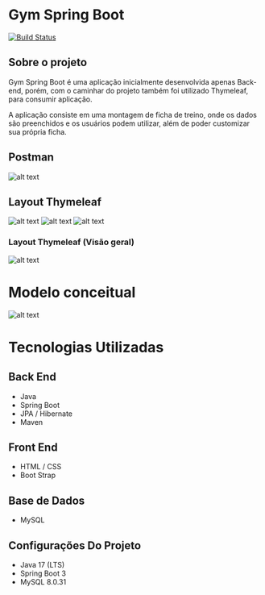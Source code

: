 # Gym Spring Boot

[![Build Status](https://travis-ci.org/joemccann/dillinger.svg?branch=master)](https://travis-ci.org/joemccann/dillinger)

## Sobre o projeto

Gym Spring Boot é uma aplicação inicialmente desenvolvida apenas Back-end, 
porém, com o caminhar do projeto também foi utilizado Thymeleaf, para consumir aplicação.

A aplicação consiste em uma montagem de ficha de treino, onde os dados são preenchidos e os usuários podem utilizar, além de poder customizar sua própria ficha.

## Postman


![alt text](https://i.imgur.com/ph33i5W.png)

## Layout Thymeleaf

![alt text](https://i.imgur.com/TVmdG8c.png)
![alt text](https://i.imgur.com/zgpKe5w.png)
![alt text](https://i.imgur.com/m2KqcO8.png)

### Layout Thymeleaf (Visão geral)

![alt text](https://i.imgur.com/Nd58PAB.png)

# Modelo conceitual


![alt text](https://i.imgur.com/09mVrrR.png)

# Tecnologias Utilizadas

 ## Back End
 
 - Java
 - Spring Boot
 - JPA / Hibernate
 - Maven
 
## Front End
- HTML / CSS 
- Boot Strap

## Base de Dados
- MySQL

## Configurações Do Projeto
- Java 17 (LTS)
- Spring Boot 3
- MySQL 8.0.31
